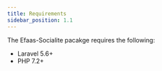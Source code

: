 ```yaml
---
title: Requirements
sidebar_position: 1.1
---
```


The Efaas-Socialite pacakge requires the following:
- Laravel 5.6+
- PHP 7.2+